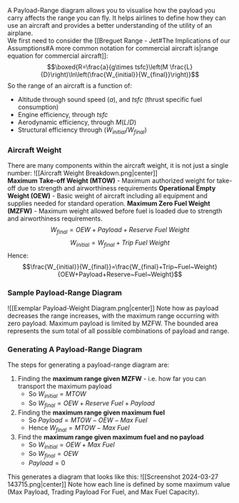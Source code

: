 A Payload-Range diagram allows you to visualise how the payload you carry affects the range you can fly. It helps airlines to define how they can use an aircraft and provides a better understanding of the utility of an airplane.
\
We first need to consider the [[Breguet Range - Jet#The Implications of our Assumptions#A more common notation for commercial aircraft is|range equation for commercial aircraft]]:
$$\boxed{R=\frac{a}{g\times tsfc}\left(M \frac{L}{D}\right)\ln\left(\frac{W_{initial}}{W_{final}}\right)}$$
So the range of an aircraft is a function of:
- Altitude through sound speed ($a$), and $tsfc$ (thrust specific fuel consumption)
- Engine efficiency, through $tsfc$
- Aerodynamic efficiency, through $M(L/D)$
- Structural efficiency through $(W_{initial}/W_{final})$
### Aircraft Weight
There are many components within the aircraft weight, it is not just a single number:
![[Aircraft Weight Breakdown.png|center]]
\
**Maximum Take-off Weight (MTOW)** - Maximum authorized weight for take-off due to strength and airworthiness requirements
**Operational Empty Weight (OEW)** - Basic weight of aircraft including all equipment and supplies needed for standard operation.
**Maximum Zero Fuel Weight (MZFW)** - Maximum weight allowed before fuel is loaded due to strength and airworthiness requirements.
$$W_{final}=OEW+Payload+Reserve~Fuel~Weight$$
$$W_{initial}=W_{final}+Trip~Fuel~Weight$$
Hence:
$$\frac{W_{initial}}{W_{final}}=\frac{W_{final}+Trip~Fuel~Weight}{OEW+Payload+Reserve~Fuel~Weight}$$
### Sample Payload-Range Diagram
![[Exemplar Payload-Weight Diagram.png|center]]
Note how as payload decreases the range increases, with the maximum range occurring with zero payload. Maximum payload is limited by MZFW. The bounded area represents the sum total of all possible combinations of payload and range.
### Generating A Payload-Range Diagram
The steps for generating a payload-range diagram are:
1) Finding the **maximum range given MZFW** - i.e. how far you can transport the maximum payload
	- So $W_{initial}=MTOW$
	- So $W_{final}=OEW+Reserve~Fuel+Payload$
2) Finding the **maximum range given maximum fuel**
	- So $Payload=MTOW-OEW-Max~Fuel$
	- Hence $W_{final}=MTOW-Max~Fuel$ 
3) Find the **maximum range given maximum fuel and no payload**
	- So $W_{initial}=OEW+Max~Fuel$
	- So $W_{final}=OEW$
	- $Payload=0$

This generates a diagram that looks like this:
![[Screenshot 2024-03-27 143715.png|center]]
Note how each line is defined by some maximum value (Max Payload, Trading Payload For Fuel, and Max Fuel Capacity).